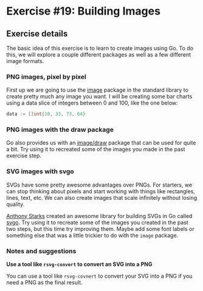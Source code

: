 # Exercise #19: Building Images

## Exercise details

The basic idea of this exercise is to learn to create images using Go. To do this, we will explore a couple different packages as well as a few different image formats.

### PNG images, pixel by pixel

First up we are going to use the [image](https://golang.org/pkg/image/) package in the standard library to create pretty much any image you want. I will be creating some bar charts using a data slice of integers between 0 and 100, like the one below:

```go
data := []int{10, 33, 73, 64}
```

### PNG images with the draw package

Go also provides us with an [image/draw](https://golang.org/pkg/image/draw/) package that can be used for quite a bit. Try using it to recreated some of the images you made in the past exercise step.

### SVG images with svgo

SVGs have some pretty awesome advantages over PNGs. For starters, we can stop thinking about pixels and start working with things like rectangles, lines, text, etc. We can also create images that scale infinitely without losing quality.

[Anthony Starks](https://twitter.com/ajstarks) created an awesome library for building SVGs in Go called [svgo](https://github.com/ajstarks/svgo). Try using it to recreate some of the images you created in the past two steps, but this time try improving them. Maybe add some font labels or something else that was a little trickier to do with the `image` package.

### Notes and suggestions

**Use a tool like `rsvg-convert` to convert an SVG into a PNG**

You can use a tool like `rsvg-covnert` to convert your SVG into a PNG if you need a PNG as the final result.
